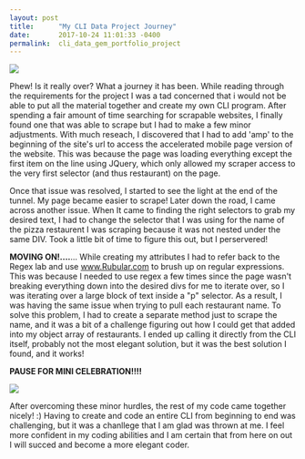 ```yaml
---
layout: post
title:      "My CLI Data Project Journey"
date:       2017-10-24 11:01:33 -0400
permalink:  cli_data_gem_portfolio_project
---
```


![](https://i.pinimg.com/originals/a2/9a/bc/a29abc6432badfba5106344c11c88029.jpg)

Phew! Is it really over? What a journey it has been. While reading through the requirements for the project I was a tad concerned that i would not be able to put all the material together and create my own CLI program. After spending a fair amount of time searching for scrapable websites, I finally found one that was able to scrape but I had to make a few minor adjustments. With much reseach, I discovered that I had to add 'amp' to the beginning of the site's url to access the accelerated mobile page version of the website. This was because the page was loading everything except the first item on the line using JQuery, which only allowed my scraper access to the very first selector (and thus restaurant) on the page.

Once that issue was resolved, I started to see the light at the end of the tunnel. My page became easier to scrape! Later down the road, I came across another issue. When It came to finding the right selectors to grab my desired text, I had to change the selector that I was using for the name of the pizza restaurent I was scraping because it was not nested under the same DIV. Took a little bit of time to figure this out, but I perservered! 

**MOVING ON!....**... While creating my attributes I had to refer back to the Regex lab and use www.Rubular.com to brush up on regular expressions. This was because I needed to use regex a few times since the page wasn't breaking everything down into the desired divs for me to iterate over, so I was iterating over a large block of text inside a "p" selector. As a result, I was having the same issue when trying to pull each restaurant name. To solve this problem, I had to create a separate method just to scrape the name, and it was a bit of a challenge figuring out how I could get that added into my object array of restaurants. I ended up calling it directly from the CLI itself, probably not the most elegant solution, but it was the best solution I found, and it works!

**PAUSE FOR MINI CELEBRATION!!!!**

![](https://i.pinimg.com/originals/17/26/5e/17265e343ef9d45141666427cbb085f0.jpg)

After overcoming these minor hurdles, the rest of my code came together nicely! :) Having to create and code an entire CLI from beginning to end was challenging, but it was a chanllege that I am glad was thrown at me. I feel more confident in my coding abilities and I am certain that from here on out I will succed and become a more elegant coder. 





